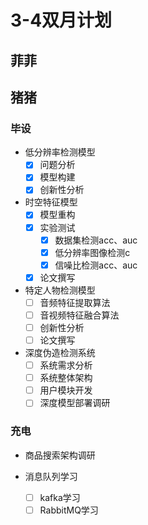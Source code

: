 # 3-4双月计划

## 菲菲



## 猪猪

### 毕设

- 低分辨率检测模型
  - [X] 问题分析
  - [X] 模型构建
  - [X] 创新性分析

- 时空特征模型
  - [X] 模型重构
  - [X] 实验测试
    - [X] 数据集检测acc、auc
    - [x] 低分辨率图像检测c
    - [X] 信噪比检测acc、auc
  - [X] 论文撰写

- 特定人物检测模型
  - [ ] 音频特征提取算法
  - [ ] 音视频特征融合算法
  - [ ] 创新性分析
  - [ ] 论文撰写

- 深度伪造检测系统
  - [ ] 系统需求分析
  - [ ] 系统整体架构
  - [ ] 用户模块开发
  - [ ] 深度模型部署调研

### 充电

- 商品搜索架构调研

- 消息队列学习
  - [ ] kafka学习
  - [ ] RabbitMQ学习
